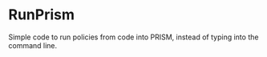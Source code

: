# RunPrism
Simple code to run policies from code into PRISM, instead of typing into the command line.
